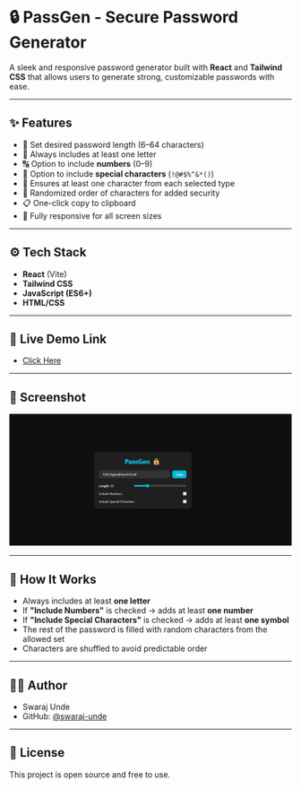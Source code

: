 # 🔒 PassGen - Secure Password Generator

A sleek and responsive password generator built with **React** and **Tailwind CSS** that allows users to generate strong, customizable passwords with ease.

---

## ✨ Features

- 🔢 Set desired password length (6–64 characters)
- 🔡 Always includes at least one letter
- 🔠 Option to include **numbers** (0–9)
- 🔣 Option to include **special characters** (`!@#$%^&*()`)
- 🎲 Ensures at least one character from each selected type
- 🔀 Randomized order of characters for added security
- 📋 One-click copy to clipboard
- 📱 Fully responsive for all screen sizes

---

## ⚙️ Tech Stack

- **React** (Vite)
- **Tailwind CSS**
- **JavaScript (ES6+)**
- **HTML/CSS**

---

## 🔗 Live Demo Link

- [Click Here](https://pass-gen-one-kappa.vercel.app/)

---

## 📸 Screenshot

![App Screenshot](./public/screenshot.png)

---

## 🧩 How It Works

- Always includes at least **one letter**
- If **"Include Numbers"** is checked → adds at least **one number**
- If **"Include Special Characters"** is checked → adds at least **one symbol**
- The rest of the password is filled with random characters from the allowed set
- Characters are shuffled to avoid predictable order

---

## 👨‍💻 Author

- Swaraj Unde
- GitHub: [@swaraj-unde](https://github.com/swaraj-unde)

---

## 📄 License

This project is open source and free to use.
